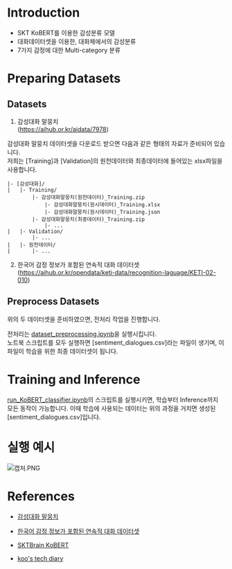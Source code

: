 # Introduction
- SKT KoBERT를 이용한 감성분류 모델
- 대화데이터셋을 이용한, 대화체에서의 감성분류
- 7가지 감정에 대한 Multi-category 분류

# Preparing Datasets

## Datasets
1. 감성대화 말뭉치   
(https://aihub.or.kr/aidata/7978)

감성대화 말뭉치 데이터셋을 다운로드 받으면 다음과 같은 형태의 자료가 준비되어 있습니다.  
저희는 [Training]과 [Validation]의 원천데이터와 최종데이터에 들어있는 xlsx파일을 사용합니다.

```
|- [감성대화]/
|   |- Training/
        |- 감성대화말뭉치(원천데이터)_Training.zip
            |- 감성대화말뭉치(원시데이터)_Training.xlsx
            |- 감성대화말뭉치(원시데이터)_Training.json
        |- 감성대화말뭉치(최종데이터)_Training.zip
            |- ...
|   |- Validation/
        |- ...
|   |- 원천데이터/
|       |- ...
```

2. 한국어 감정 정보가 포함된 연속적 대화 데이터셋  
(https://aihub.or.kr/opendata/keti-data/recognition-laguage/KETI-02-010)


## Preprocess Datasets

위의 두 데이터셋을 준비하였으면, 전처리 작업을 진행합니다.  

전처리는 [dataset_preprocessing.ipynb](./dataset_preprocessing.ipynb)을 실행시킵니다.  
노트북 스크립트를 모두 실행하면 [sentiment_dialogues.csv]라는 파일이 생기며, 이 파일이 학습을 위한 최종 데이터셋이 됩니다.


# Training and Inference

[run_KoBERT_classifier.ipynb](./run_KoBERT_classifier.ipynb)의 스크립트를 실행시키면, 학습부터 Inference까지 모든 동작이 가능합니다. 이때 학습에 사용되는 데이터는 위의 과정을 거치면 생성된 [sentiment_dialogues.csv]입니다.


# 실행 예시
![캡처.PNG](./캡처.png)

# References

- [감성대화 말뭉치](https://aihub.or.kr/aidata/7978)

- [한국어 감정 정보가 포함된 연속적 대화 데이터셋](https://aihub.or.kr/opendata/keti-data/recognition-laguage/KETI-02-010)

- [SKTBrain KoBERT](https://github.com/SKTBrain/KoBERT)

- [koo's tech diary](https://tech-diary.tistory.com/31)
